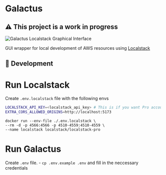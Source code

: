 # Galactus

## ⚠️ This project is a work in progress

![Galactus Localstack Graphical Interface](https://galactus-assets.s3.amazonaws.com/galactus-img1.jpeg)

GUI wrapper for local development of AWS resources using [Localstack](https://localstak.cloud)

## 🔨 Development

# Run Localstack

Create `.env.localstack` file with the following envs

```bash
LOCALSTACK_API_KEY=<localstack_api_key> # This is if you want Pro account features
EXTRA_CORS_ALLOWED_ORIGINS=http://localhost:5173
```

```shell
docker run --env-file ./.env.localstack \
--rm -d -p 4566:4566 -p 4510-4559:4510-4559 \
--name localstack localstack/localstack-pro
```

# Run Galactus

Create `.env` file. - `cp .env.example .env` and fill in the neccessary credentials
